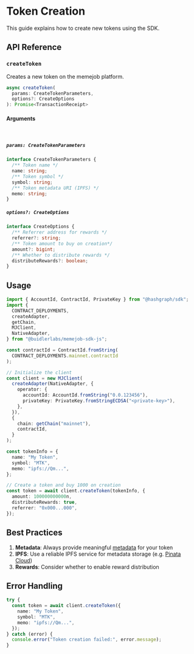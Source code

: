 # Token Creation

This guide explains how to create new tokens using the SDK.

## API Reference

### `createToken`

Creates a new token on the memejob platform.

```typescript
async createToken(
  params: CreateTokenParameters,
  options?: CreateOptions
): Promise<TransactionReceipt>
```

#### Arguments

<br/>

##### `params: CreateTokenParameters`

```typescript
interface CreateTokenParameters {
  /** Token name */
  name: string;
  /** Token symbol */
  symbol: string;
  /** Token metadata URI (IPFS) */
  memo: string;
}
```

##### `options?: CreateOptions`

```typescript
interface CreateOptions {
  /** Referrer address for rewards */
  referrer?: string;
  /** Token amount to buy on creation*/
  amount?: bigint;
  /** Whether to distribute rewards */
  distributeRewards?: boolean;
}
```

## Usage

```typescript
import { AccountId, ContractId, PrivateKey } from "@hashgraph/sdk";
import {
  CONTRACT_DEPLOYMENTS,
  createAdapter,
  getChain,
  MJClient,
  NativeAdapter,
} from "@buidlerlabs/memejob-sdk-js";

const contractId = ContractId.fromString(
  CONTRACT_DEPLOYMENTS.mainnet.contractId
);

// Initialize the client
const client = new MJClient(
  createAdapter(NativeAdapter, {
    operator: {
      accountId: AccountId.fromString("0.0.123456"),
      privateKey: PrivateKey.fromStringECDSA("<private-key>"),
    },
  }),
  {
    chain: getChain("mainnet"),
    contractId,
  }
);

const tokenInfo = {
  name: "My Token",
  symbol: "MTK",
  memo: "ipfs://Qm...",
};

// Create a token and buy 1000 on creation
const token = await client.createToken(tokenInfo, {
  amount: 100000000000n,
  distributeRewards: true,
  referrer: "0x000...000",
});
```

## Best Practices

1. **Metadata**: Always provide meaningful [metadata](./metadata.md) for your token
2. **IPFS**: Use a reliable IPFS service for metadata storage (e.g. [Pinata Cloud](https://pinata.cloud/))
3. **Rewards**: Consider whether to enable reward distribution

## Error Handling

```typescript
try {
  const token = await client.createToken({
    name: "My Token",
    symbol: "MTK",
    memo: "ipfs://Qm...",
  });
} catch (error) {
  console.error("Token creation failed:", error.message);
}
```
